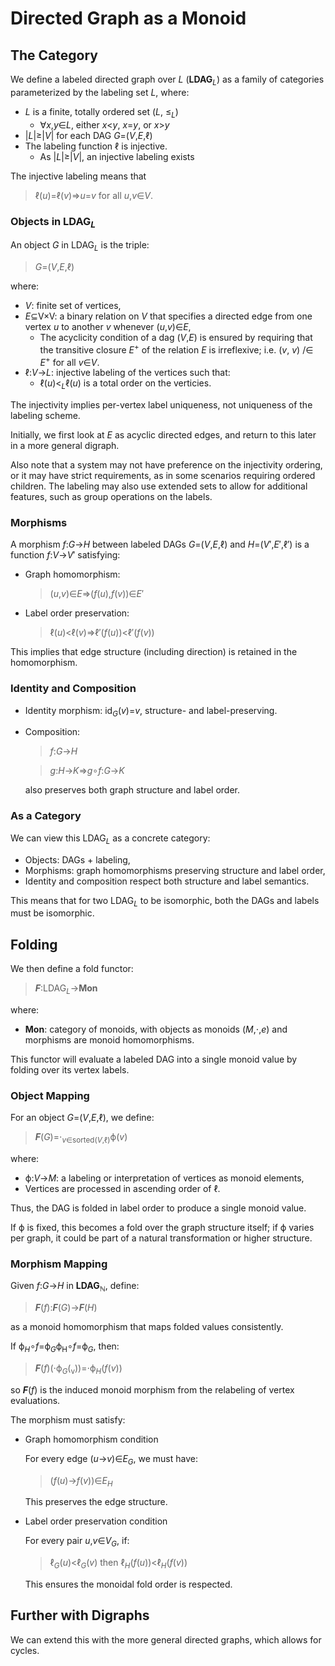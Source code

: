 # Directed Graph as a Monoid

## The Category

We define a labeled directed graph over *L* (**LDAG**<sub>*L*</sub>) as a family of categories parameterized by the labeling set *L*, where:

* *L* is a finite, totally ordered set (*L*, ≤<sub>*L*</sub>​)
  * ∀*x*,*y*∈*L*, either *x*<*y*, *x*=*y*, or *x*>*y*
* |*L*|≥|*V*| for each DAG *G*=(*V*,*E*,ℓ)
* The labeling function ℓ is injective.
  * As |*L*|≥|*V*|, an injective labeling exists

The injective labeling means that

> ℓ(*u*)=ℓ(*v*)⇒*u*=*v* for all *u*,*v*∈*V*.

### Objects in LDAG<sub>*L*</sub>

An object *G* in LDAG<sub>*L*</sub> is the triple:

> *G*=(*V*,*E*,ℓ)

where:

* *V*: finite set of vertices,
* *E*⊆V×V: a binary relation on *V* that specifies a directed edge from one vertex *u* to another *v* whenever (*u*,*v*)∈*E*,
  * The acyclicity condition of a dag (*V*,*E*) is ensured by requiring that the transitive closure *E*<sup>+</sup> of the relation *E* is irreflexive; i.e. (*v*, *v*) /∈ *E*<sup>+</sup> for all *v*∈*V*.
* ℓ:*V*→*L*: injective labeling of the vertices such that:
  * ℓ(*u*)&lt;<sub>*L*</sub>ℓ(*u*) is a total order on the verticies.

The injectivity implies per-vertex label uniqueness, not uniqueness of the labeling scheme.

Initially, we first look at *E* as acyclic directed edges, and return to this later in a more general digraph.

Also note that a system may not have preference on the injectivity ordering, or it may have strict requirements, as in some scenarios requiring ordered children.  The labeling may also use extended sets to allow for additional features, such as group operations on the labels.

### Morphisms

A morphism *f*:*G*→*H* between labeled DAGs *G*=(*V*,*E*,ℓ) and *H*=(*V*′,*E*′,ℓ′) is a function *f*:*V*→*V*′ satisfying:

* Graph homomorphism:
  > (*u*,*v*)∈*E*⇒(*f*(*u*),*f*(*v*))∈*E*′
* Label order preservation:
  > ℓ(*u*)<ℓ(*v*)⇒ℓ′(*f*(*u*))<ℓ′(*f*(*v*))

This implies that edge structure (including direction) is retained in the homomorphism.

### Identity and Composition

* Identity morphism: id<sub>*G*</sub>(*v*)=*v*, structure- and label-preserving.
* Composition:
  > *f*:*G*→*H*

  > *g*:*H*→*K*⇒*g*∘*f*:*G*→*K*

  also preserves both graph structure and label order.

### As a Category

We can view this LDAG<sub>*L*</sub> as a concrete category:

* Objects: DAGs + labeling,
* Morphisms: graph homomorphisms preserving structure and label order,
* Identity and composition respect both structure and label semantics.

This means that for two LDAG<sub>*L*</sub> to be isomorphic, both the DAGs and labels must be isomorphic.

## Folding

We then define a fold functor:
> ***F***:LDAG<sub>*L*</sub>→**Mon**

where:

* **Mon**: category of monoids, with objects as monoids (*M*,⋅,*e*) and morphisms are monoid homomorphisms.

This functor will evaluate a labeled DAG into a single monoid value by folding over its vertex labels.

### Object Mapping

For an object *G*=(*V*,*E*,ℓ), we define:
> ***F***(*G*)=⋅<sub>*v*∈sorted(*V*,ℓ)</sub>ϕ(*v*)

where:

* ϕ:*V*→*M*: a labeling or interpretation of vertices as monoid elements,
* Vertices are processed in ascending order of ℓ.

Thus, the DAG is folded in label order to produce a single monoid value.

If ϕ is fixed, this becomes a fold over the graph structure itself; if ϕ varies per graph, it could be part of a natural transformation or higher structure.

### Morphism Mapping

Given *f*:*G*→*H* in **LDAG**<sub>ℕ</sub>​, define:
> ***F***(*f*):***F***(*G*)→***F***(*H*)

as a monoid homomorphism that maps folded values consistently.

If ϕ<sub>*H*</sub>∘*f*=ϕ<sub>*G*</sub>ϕ<sub>H</sub>​∘*f*=ϕ<sub>*G*</sub>​, then:
> ***F***(*f*)(⋅ϕ<sub>*G*</sub>(<sub>v</sub>))=⋅ϕ<sub>*H*</sub>(*f*(*v*))

so ***F***(*f*) is the induced monoid morphism from the relabeling of vertex evaluations.

The morphism must satisfy:

* Graph homomorphism condition

  For every edge (*u*→*v*)∈*E*<sub>*G*</sub>​, we must have:
    > (*f*(*u*)→*f*(*v*))∈*E*<sub>*H*</sub>

  This preserves the edge structure.

* Label order preservation condition

  For every pair *u*,*v*∈*V*<sub>*G*</sub>​, if:
  > ℓ<sub>*G*</sub>(*u*)<ℓ<sub>*G*</sub>(*v*) then ℓ<sub>*H*</sub>(*f*(*u*))<ℓ<sub>*H*</sub>(*f*(*v*))

  This ensures the monoidal fold order is respected.

## Further with Digraphs

We can extend this with the more general directed graphs, which allows for cycles.
